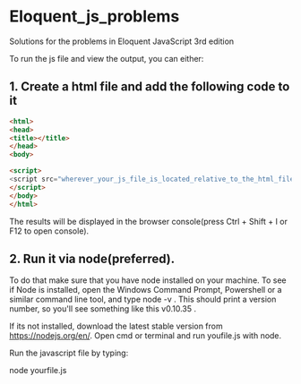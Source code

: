# Eloquent_js_problems
Solutions for the problems in Eloquent JavaScript 3rd edition


To run the js file and view the output, you can either:

## 1. Create a html file and add the following code to it
```html
<html>
<head>
<title></title>
</head>
<body>

<script>
<script src="wherever_your_js_file_is_located_relative_to_the_html_file"></script>
</script>
</body>
</html>
```
The results will be displayed in the browser console(press Ctrl + Shift + I or F12 to open console).

## 2. Run it via node(preferred). 
To do that make sure that you have node installed on your machine. To see if Node is installed, open the Windows Command Prompt, Powershell or a similar command line tool, and type node -v . This should print a version number, so you'll see something like this v0.10.35 .

If its not installed, download the latest stable version from https://nodejs.org/en/.
Open cmd or terminal and run youfile.js with node.

Run the javascript file by typing:

node yourfile.js
